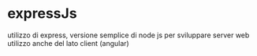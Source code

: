 # expressJs
utilizzo di express, versione semplice di node js per sviluppare server web
utilizzo anche del lato client (angular) 